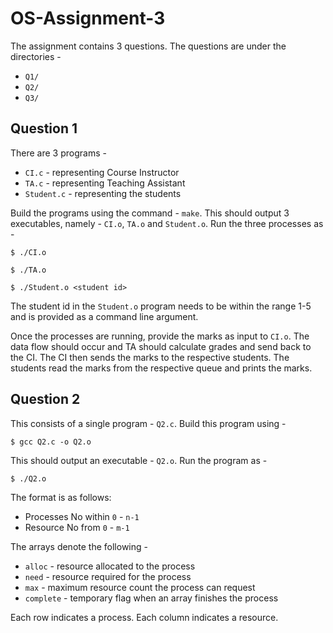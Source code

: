 # OS-Assignment-3

The assignment contains 3 questions. The questions are under the directories -
- `Q1/`
- `Q2/`
- `Q3/`

## Question 1

There are 3 programs -
- `CI.c` - representing Course Instructor
- `TA.c` - representing Teaching Assistant
- `Student.c` - representing the students

Build the programs using the command - `make`.
This should output 3 executables, namely - `CI.o`, `TA.o` and `Student.o`. Run the three processes as -
```
$ ./CI.o
```
```
$ ./TA.o
```
```
$ ./Student.o <student id>
```

The student id in the `Student.o` program needs to be within the range 1-5 and is provided as a command line argument.

Once the processes are running, provide the marks as input to `CI.o`. The data flow should occur and TA should calculate grades and send back to the CI. The CI then sends the marks to the respective students. The students read the marks from the respective queue and prints the marks.

## Question 2
This consists of a single program - `Q2.c`. Build this program using -
```
$ gcc Q2.c -o Q2.o
```
This should output an executable - `Q2.o`. Run the program as -
```
$ ./Q2.o
```

The format is as follows: 
- Processes No within `0` - `n-1`
- Resource No from `0` - `m-1`

The arrays denote the following -
- `alloc` - resource allocated to the process
- `need` - resource required for the process
- `max` - maximum resource count the process can request
- `complete` - temporary flag when an array finishes the process

Each row indicates a process.
Each column indicates a resource.
